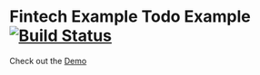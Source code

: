 # Fintech Example Todo Example [![Build Status](https://travis-ci.org/tomastrajan/fintech-example.svg)](https://travis-ci.org/tomastrajan/fintech-example)

Check out the [Demo](http://tomastrajan.github.io/fintech-example/)
